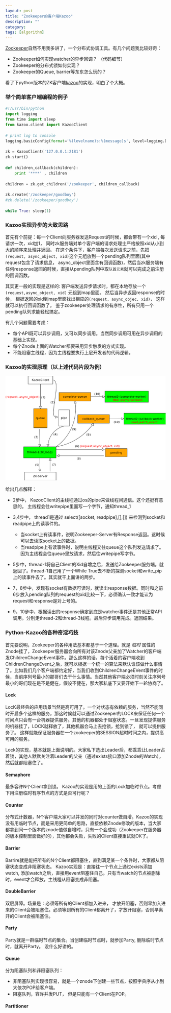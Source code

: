 ```yaml
---
layout: post
title: "Zookeeper的客户端Kazoo"
description: ""
category: 
tags: [algorithm]
---
```



[Zookeeper](http://zookeeper.apache.org/)自然不用我多讲了，一个分布式协调工具。有几个问题我比较好奇： 

* Zookeeper如何实现watcher的异步回调？ （代码细节）
* Zookeeper的分布式锁如何实现？
* Zookeeper的Queue, barrier等东东怎么玩的？ 

看了下python版本的ZK客户端[kazoo](https://github.com/python-zk/kazoo.git)的实现，明白了个大概。 

### 举个简单客户端编程的例子

```python
#!/usr/bin/python
import logging
from time import sleep
from kazoo.client import KazooClient

# print log to console
logging.basicConfig(format='%(levelname)s:%(message)s', level=logging.DEBUG)

zk = KazooClient('127.0.0.1:2181')
zk.start()

def children_callback(children):
    print '****' , children

children = zk.get_children('/zookeeper', children_callback)

zk.create('/zookeeper/goodboy')
#zk.delete('/zookeeper/goodboy')

while True: sleep(1)
```


###  Kazoo实现异步的大致思路

首先有个前提：每一个Client向服务器发送Request的时候，都会带有一个xid , 每请求一次，xid加1， 同时zk服务端对单个客户端的请求处理士严格按照xid从小到大的顺序来处理并返回。 在这个条件下，客户端每次发送请求之前，先把`(request, async_object, xid)`这个元组放到一个pending队列里面(其中request包含了请求信息， async_object里面含有回调函数)，然后当zk服务端有任何response返回的时候，直接从pending队列中取`队首元素`就可以完成之前注册的回调函数。

其实更一般的实现是这样的: 客户端发送异步请求时，都在本地存放一个`(request,async_object, xid)` 元组到map里面。 然后当异步返回response的时候， 根据返回的xid到map里面找出相应的`(request, async_objec, xid)`， 这样就可以执行回调函数了。 鉴于zookeeper处理请求的有序性，所有只用一个pending队列求能轻松搞定。

有几个问题需要考虑： 

* 每个API既可以异步调用，又可以同步调用。当然同步调用可用在异步调用的基础上实现。
* 每个Znode上面的Watcher都要采用异步触发的方式实现。
* 不能阻塞主线程，因为主线程要执行上层开发者的代码逻辑。


### Kazoo的实现原理（以上述代码片段为例）

![Alt kazoo internal](/images/kazoo.png)

给出几点解释： 

+ 2步中， KazooClient的主线程通过os的pipe来做线程间通信。这个还挺有意思的。 主线程会往writepipe里面写一个字节，通知thread_1
+ 3,4步中， thread1是通过 select([socket, readpipe],[],[]) 来检测到socket和readpipe上的读事件的。 
   
   * 当socket上有读事件，说明Zookeeper-Server有Response返回。这时候可以去读取socket上的数据。 
   * 当readpipe上有读事件时，说明主线程又往queue这个队列发送请求了。因为主线程会往queue里放请求，然后往writepipe写字节。

+ 5步中，thread-1将自己Client的Xid自增之后，发送给Zookeeper服务端。就返回了。thread-1自己用了一个While True去不断的探测socket和write_pip上的读事件去了。其实就干上面讲的两步。
+ 7，8步中，发现有socket有数据可读时，就读出response数据。同时和之前6步放入pending队列的request的xid比较一下，必须确认一致才能认为request和response是对上号的。
+ 9，10步中，根据读出的response确定到底是watcher事件还是其他正常API调用。分别走thread-2和thread-3线程。最后异步调用完成。返回结果。


### Python-Kazoo的各种奇淫巧技

首先要说明，Zookeeper的各种用法基本都基于一个道理。就是 _临时_ 属性的Znode挂了，Zookeeper服务器会向所有对该Znode父亲加了Watcher的客户端发ChildrenChangeEvent事件。那么这样的话，每个活着的客户端收到ChildrenChangeEvent之后，就可以根据一个统一的算法来默认谁该做什么事情了。比如我们几个客户端都约定好，当我们收到ChildrenChangeEVent事件的时候，当前序列号最小的那哥们去干什么事情。当然其他客户端必须时刻关注序列号最小的哥们现在是不是健在，假设不健在，那大家私底下又要开始下一轮协商了。 



#### Lock

  LocK最经典的应用场景当然是高可用了。一个对状态有依赖的服务，当然不能同时开启多个这样的服务，那这时候就可以通过Zookeeper的LOCK来保证任何一个时间点只会有一台机器提供服务。其他的机器都处于阻塞状态。一旦发现提供服务的机器挂了，LOCK就释放了，其他机器会马上去抢锁，抢到锁了， 就可以提供服务了。 这样就能保证服务器在一个zookeeper的SESSION超时时间之内，提供高可用的服务。
 
  Lock的实现，基本就是上面说明的。大家私下选出Leader后，都乖乖让Leader占着锁，其他人默默关注着Leader的父亲（通过exists接口添加Znode的Watch），然后就都阻塞住了。

#### Semaphore

  最多容许N个Client拿到锁。 Kazoo的实现是用的上面的Lock加临时节点。考虑下用注册临时有序节点的方式是否可行呢？ 



#### Counter 

  分布式计数器，N个客户端大家可以并发的同时对counter做自增。Kazoo的实现没有用临时节点，而是采用更简单的思路，直接依赖Znode修改的版本，当大家都拿到同一个版本的znode值做自增时，只有一个会成功（Zookeeper在服务器的版本控制里面做好的），其他都会失败，失败的Client直接重试就OK了。 



#### Barrier

  Barrire就是能把所有的N个Client都阻塞住，直到满足某一个条件时，大家都从阻塞状态变成非阻塞状态。 Kazoo实现是：直接往一个节点上通过exists添加watch, 添加watch之后，直接用event阻塞住自己。只有当watch的节点被删除时，event才会释放，主线程从阻塞变成非阻塞。


#### DoubleBarrier 

  双层屏障。场景是：必须等所有的Client都加入进来， 才放开阻塞，否则早加入进来的Client会被阻塞住。必须等到所有的Client都离开了，才放开阻塞，否则早离开的Client会被阻塞住。
 
#### Party
  
  Party就是一群临时节点的集合。当创建临时节点时，就参加Party, 删除临时节点时，就离开Party。 没什么好讲的。

#### Queue

   分为阻塞队列和非阻塞队列： 

   * 非阻塞队列实现很容易，就是一个znode下创建一些节点，按照字典序从小到大依次POP给客户端。
   * 阻塞队列，容许并发PUT， 但是只能有一个Client在POP。 

#### Partitioner

